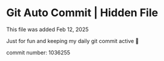 # Git Auto Commit | Hidden File

This file was added Feb 12, 2025

Just for fun and keeping my daily git commit active 🤪

commit number: 1036255

